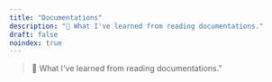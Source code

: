 ```yaml
---
title: "Documentations"
description: "📑 What I've learned from reading documentations."
draft: false
noindex: true
---
```


> 📑 What I've learned from reading documentations."

